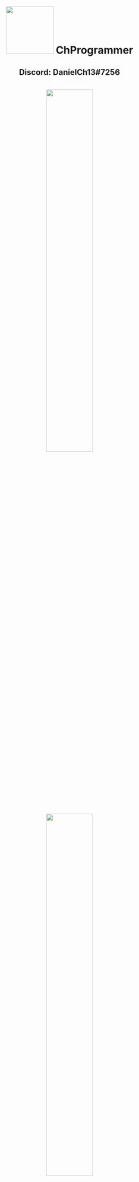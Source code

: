 <p align="center">
  <h1 align="center"> <img width="128px" src="https://cdn.iconscout.com/icon/free/png-256/dev-2752213-2285030.png"> ChProgrammer </h1>
  <h2 align="center"> Discord: DanielCh13#7256 </h2>
</p>
<br>
<div align="center">
  <img width="50%" src="https://github-readme-stats.vercel.app/api?username=ChProgrammer&count_private=true&show_icons=true&theme=dark" />
  <img width="50%" src="https://github-readme-stats.vercel.app/api/wakatime?username=ChProgrammer&theme=dark" />
  <img width="50%" src="https://github-readme-stats.vercel.app/api/top-langs/?username=ChProgrammer&layout=compact&theme=dark" />
</div>

